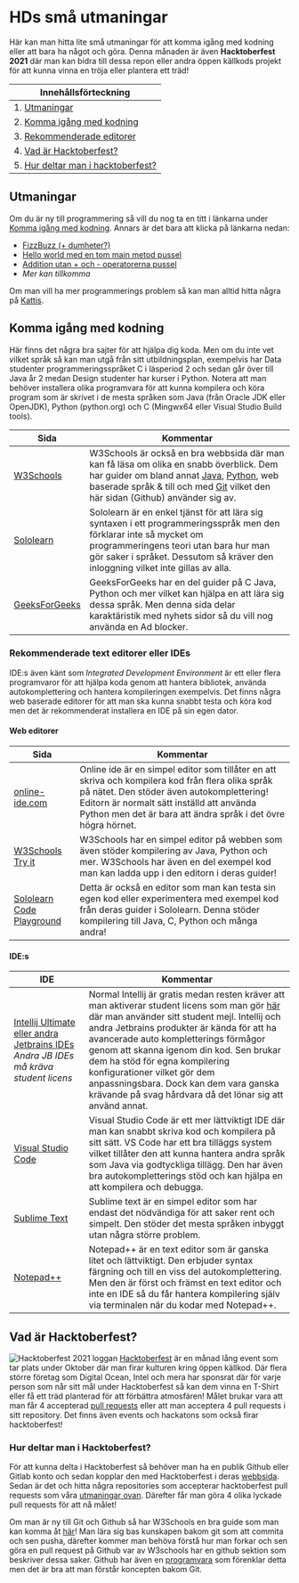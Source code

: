 # HDs små utmaningar
Här kan man hitta lite små utmaningar för att komma igång med kodning eller att bara ha något och göra. Denna 
månaden är även **Hacktoberfest 2021** där man kan bidra till dessa repon eller andra öppen källkods projekt för att 
kunna vinna en tröja eller plantera ett träd!

|**Innehållsförteckning**|
|--------------------|
|1. [Utmaningar](#utmaningar)|
|2. [Komma igång med kodning](#komma-igång-med-kodning)|
|3. [Rekommenderade editorer](#rekommenderade-text-editorer-eller-ides)|
|4. [Vad är Hacktoberfest?](#vad-är-hacktoberfest)|
|5. [Hur deltar man i hacktoberfest?](#hur-deltar-man-i-hacktoberfest)|

## Utmaningar
Om du är ny till programmering så vill du nog ta en titt i länkarna under [Komma igång med kodning](#komma-igång-med-kodning). Annars 
är det bara att klicka på länkarna nedan:

- [FizzBuzz (+ dumheter?)](https://github.com/hd-chalmers/fizzbuzz-utmaning/blob/main/README.md)
- [Hello world med en tom main metod pussel](https://github.com/hd-chalmers/hello-world-med-tom-main-pussel/blob/main/README.md)
- [Addition utan + och - operatorerna pussel](https://github.com/hd-chalmers/addition-utan-operator-pussel/blob/main/README.md)
- *Mer kan tillkomma*

Om man vill ha mer programmerings problem så kan man alltid hitta några på [Kattis](https://open.kattis.com/).

## Komma igång med kodning
Här finns det några bra sajter för att hjälpa dig koda. Men om du inte vet vilket språk så kan man utgå från sitt 
utbildningsplan, exempelvis har Data studenter programmeringsspråket C i läsperiod 2 och sedan går över till Java år 
2 medan Design studenter har kurser i Python. Notera att man behöver installera olika programvara för att kunna 
kompilera och köra program som är skrivet i de mesta språken som Java (från Oracle JDK eller OpenJDK), Python (python.org) och C (Mingwx64 eller Visual Studio Build tools).

| Sida | Kommentar |
|------|-----------|
|[W3Schools](https://www.w3schools.com/)| W3Schools är också en bra webbsida där man kan få läsa om olika en snabb överblick. Dem har guider om bland annat [Java](https://www.w3schools.com/java/default.asp), [Python](https://www.w3schools.com/python/default.asp), web baserade språk & till och med [Git](https://www.w3schools.com/git/default.asp) vilket den här sidan (Github) använder sig av. |
|[Sololearn](https://www.sololearn.com/learning)| Sololearn är en enkel tjänst för att lära sig syntaxen i ett programmeringsspråk men den förklarar inte så mycket om programmeringens teori utan bara hur man gör saker i språket. Dessutom så kräver den inloggning vilket inte gillas av alla.|
|[GeeksForGeeks](https://www.geeksforgeeks.org/c-programming-language/)| GeeksForGeeks har en del guider på C Java, Python och mer vilket kan hjälpa en att lära sig dessa språk. Men denna sida delar karaktäristik med nyhets sidor så du vill nog använda en Ad blocker. |

### Rekommenderade text editorer eller IDEs
IDE:s även känt som *Integrated Development Environment* är ett eller flera programvaror för att hjälpa koda genom 
att hantera bibliotek, använda autokomplettering och hantera kompileringen exempelvis. Det finns några web baserade 
editorer för att man ska kunna snabbt testa och köra kod men det är rekommenderat installera en IDE på sin egen dator.

#### Web editorer

| Sida | Kommentar |
|------|-----------|
| [online-ide.com](https://www.online-ide.com/) | Online ide är en simpel editor som tillåter en att skriva och kompilera kod från flera olika språk på nätet. Den stöder även autokomplettering! Editorn är normalt sätt inställd att använda Python men det är bara att ändra språk i det övre högra hörnet. |
| [W3Schools Try it](https://www.w3schools.com/tryit/trycompiler.asp?filename=demo_java) | W3Schools har en simpel editor på webben som även stöder kompilering av Java, Python och mer. W3Schools har även en del exempel kod man kan ladda upp i den editorn i deras guider! |
| [Sololearn Code Playground](https://code.sololearn.com/#)| Detta är också en editor som man kan testa sin egen kod eller experimentera med exempel kod från deras guider i Sololearn. Denna stöder kompilering till Java, C, Python och många andra! |

#### IDE:s

| IDE | Kommentar|
|-----|----------|
| [Intellij Ultimate eller andra Jetbrains IDEs](https://www.jetbrains.com/products/#type=ide) *Andra JB IDEs må kräva student licens* | Normal Intellij är gratis medan resten kräver att man aktiverar student licens som man gör [här](https://www.jetbrains.com/shop/eform/students) där man använder sitt student mejl. Intellij och andra Jetbrains produkter är kända för att ha avancerade auto kompletterings förmågor genom att skanna igenom din kod. Sen brukar dem ha stöd för egna kompilering konfigurationer vilket gör dem anpassningsbara. Dock kan dem vara ganska krävande på svag hårdvara då det lönar sig att använd annat.|
| [Visual Studio Code](https://code.visualstudio.com/) | Visual Studio Code är ett mer lättviktigt IDE där man kan snabbt skriva kod och kompilera på sitt sätt. VS Code har ett bra tilläggs system vilket tillåter den att kunna hantera andra språk som Java via godtyckliga tillägg. Den har även bra autokompletterings stöd och kan hjälpa en att kompilera och debugga. |
| [Sublime Text](https://www.sublimetext.com/) | Sublime text är en simpel editor som har endast det nödvändiga för att saker rent och simpelt. Den stöder det mesta språken inbyggt utan några större problem.|
| [Notepad++](https://notepad-plus-plus.org/downloads/) | Notepad++ är en text editor som är ganska litet och lättviktigt. Den erbjuder syntax färgning och till en viss del autokomplettering. Men den är först och främst en text editor och inte en IDE så du får hantera kompilering själv via terminalen när du kodar med Notepad++.

## Vad är Hacktoberfest?
![Hacktoberfest 2021 loggan](https://hacktoberfest.digitalocean.com/_nuxt/img/logo-hacktoberfest-full.f42e3b1.svg)
[Hacktoberfest](https://hacktoberfest.digitalocean.com/) är en månad lång event som tar plats under Oktober där man 
firar kulturen kring öppen källkod. Där flera större företag som Digital Ocean, Intel och mera har sponsrat där för 
varje person som når sitt mål under Hacktoberfest så kan dem vinna en T-Shirt eller få ett träd planterad för att 
förbättra atmosfären! Målet brukar vara att man får 4 accepterad [pull requests](https://www.w3schools.com/git/git_remote_send_pull_request.asp?remote=github) eller att man acceptera 4 pull requests i sitt repository. 
Det finns även events och hackatons som också firar hacktoberfest!

### Hur deltar man i Hacktoberfest?
För att kunna delta i Hacktoberfest så behöver man ha en publik Github eller Gitlab konto och sedan kopplar den med 
Hacktoberfest i deras [webbsida](https://hacktoberfest.digitalocean.com/register). Sedan är det och hitta några 
repositories som accepterar hacktoberfest pull requests som våra [utmaningar ovan](#utmaningar). Därefter får man 
göra 4 olika lyckade pull requests för att nå målet! 

Om man är ny till Git och Github så har W3Schools en bra guide som man kan komma åt [här](https://www.w3schools.com/git/default.asp?remote=github)!
Man lära sig bas kunskapen bakom git som att commita och sen pusha, därefter kommer man behöva förstå hur man forkar 
och sen göra en pull request på Github var av W3schools har en github sektion som beskriver dessa saker. Github har 
även en [programvara](https://desktop.github.com/) som förenklar detta men det är bra att man förstår koncepten bakom Git.

